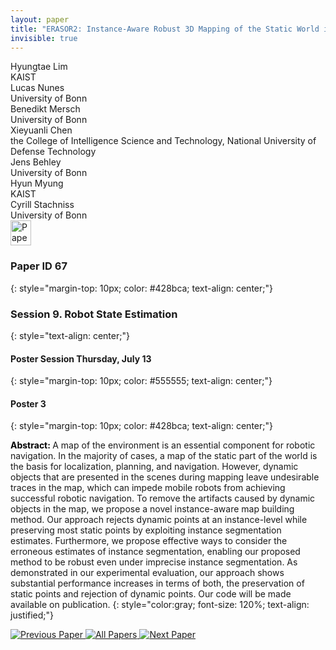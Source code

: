 ```yaml
---
layout: paper
title: "ERASOR2: Instance-Aware Robust 3D Mapping of the Static World in Dynamic Scenes"
invisible: true
---
```

<div class="paper-authors">
<div class="paper-author-box">
    <div class="paper-author-name">Hyungtae Lim</div>
    <div class="paper-author-uni">KAIST</div>
</div>
<div class="paper-author-box">
    <div class="paper-author-name">Lucas Nunes</div>
    <div class="paper-author-uni">University of Bonn</div>
</div>
<div class="paper-author-box">
    <div class="paper-author-name">Benedikt Mersch</div>
    <div class="paper-author-uni">University of Bonn</div>
</div>
<div class="paper-author-box">
    <div class="paper-author-name">Xieyuanli Chen</div>
    <div class="paper-author-uni"> the College of Intelligence Science and Technology, National University of Defense Technology</div>
</div>
<div class="paper-author-box">
    <div class="paper-author-name">Jens Behley</div>
    <div class="paper-author-uni">University of Bonn</div>
</div>
<div class="paper-author-box">
    <div class="paper-author-name">Hyun Myung</div>
    <div class="paper-author-uni">KAIST</div>
</div>
<div class="paper-author-box">
    <div class="paper-author-name">Cyrill Stachniss</div>
    <div class="paper-author-uni">University of Bonn</div>
</div>

</div><div class="paper-pdf">
<div> <a href="http://www.roboticsproceedings.org/rss19/p067.pdf"><img src="{{ site.baseurl }}/images/paper_link.png" alt="Paper Website" width = "33"  height = "40"/></a> </div>
</div>

### Paper ID 67
{: style="margin-top: 10px; color: #428bca; text-align: center;"}

### Session 9. Robot State Estimation
{: style="text-align: center;"}

#### Poster Session Thursday, July 13
{: style="margin-top: 10px; color: #555555; text-align: center;"}

#### Poster 3
{: style="margin-top: 10px; color: #428bca; text-align: center;"}

<b style="color: black;">Abstract: </b>A map of the environment is an essential component for robotic navigation. In the majority of cases, a map of the static part of the world is the basis for localization, planning, and navigation. However, dynamic objects that are presented in the scenes during mapping leave undesirable traces in the map, which can impede mobile robots from achieving successful robotic navigation. To remove the artifacts caused by dynamic objects in the map, we propose a novel instance-aware map building method. Our approach rejects dynamic points at an instance-level while preserving most static points by exploiting instance segmentation estimates. Furthermore, we propose effective ways to consider the erroneous estimates of instance segmentation, enabling our proposed method to be robust even under imprecise instance segmentation. As demonstrated in our experimental evaluation, our approach shows substantial performance increases in terms of both, the preservation of static points and rejection of dynamic points. Our code will be made available on publication.
{: style="color:gray; font-size: 120%; text-align: justified;"}


<div class="paper-menu">
<a href="{{ site.baseurl }}/program/papers/066/"> <img src="{{ site.baseurl }}/images/previous_paper_icon.png" alt="Previous Paper" title="Previous Paper"/> </a>
<a href="{{ site.baseurl }}/program/papers"><img src="{{ site.baseurl }}/images/overview_icon.png" alt="All Papers" title="All Papers"/> </a>
<a href="{{ site.baseurl }}/program/papers/068/"> <img src="{{ site.baseurl }}/images/next_paper_icon.png" alt="Next Paper" title="Next Paper"/> </a>

</div>
